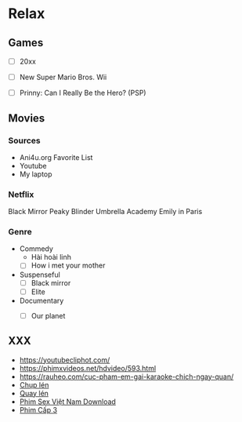 # Relax

## Games

- [ ] 20xx
- [ ] New Super Mario Bros. Wii
- [ ] Prinny: Can I Really Be the Hero? (PSP)


## Movies

### Sources

- Ani4u.org Favorite List
- Youtube
- My laptop


### Netflix

Black Mirror
Peaky Blinder
Umbrella Academy
Emily in Paris

### Genre

- Commedy
  - Hài hoài linh
  - [ ] How i met your mother

- Suspenseful
  - [ ] Black mirror
  - [ ] Elite

- Documentary
  - [ ] Our planet


## XXX

- https://youtubecliphot.com/
- https://phimxvideos.net/hdvideo/593.html
- https://rauheo.com/cuc-pham-em-gai-karaoke-chich-ngay-quan/
- [Chụp lén](https://thienvadia.net/diendan/forums/hinh-webcam-xxx-chup-len-anh-doc-sex-viet-nam.32/)
- [Quay lén](https://thienvadia.net/diendan/forums/bo-chim-quay-len-webcam-hiep-dam.25/)
- [Phim Sex Việt Nam Download](https://thienvadia.net/diendan/forums/phim-sex-viet-nam-vietnamese-sex-video.19/)
- [Phim Cấp 3](https://thienvadia.net/diendan/forums/phim-cap-3-link-nhanh-cat-3-movies.179/)
